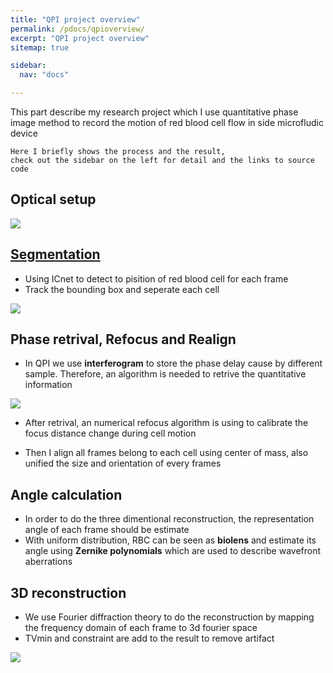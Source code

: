 ```yaml
---
title: "QPI project overview"
permalink: /pdocs/qpioverview/
excerpt: "QPI project overview"
sitemap: true

sidebar:
  nav: "docs"

---
```



This part describe my research project which I use quantitative phase image method to record the motion of red blood cell flow in side microfludic device

```
Here I briefly shows the process and the result, 
check out the sidebar on the left for detail and the links to source code
```

## Optical setup
![](https://i.imgur.com/2KVijgN.png)

## [Segmentation](https://yohschang.github.io/minimal-mistakes/pdocs/segmentation/#icnet)
- Using ICnet to detect to pisition of red blood cell for each frame
- Track the bounding box and seperate each cell

![](https://i.imgur.com/NkAdAmS.gif)


## Phase retrival, Refocus and Realign
- In QPI we use **interferogram** to store the phase delay cause by different sample. Therefore, an algorithm is needed to retrive the quantitative information

![](https://i.imgur.com/Jl3BfmY.png)

- After retrival, an numerical refocus algorithm is using to calibrate the focus distance change during cell motion

- Then I align all frames belong to each cell using center of mass, also unified the size and orientation of every frames


## Angle calculation
- In order to do the three dimentional reconstruction, the representation angle of each frame should be estimate
- With uniform distribution, RBC can be seen as **biolens** and estimate its angle using **Zernike polynomials** which are used to describe wavefront aberrations


## 3D reconstruction
- We use Fourier diffraction theory to do the reconstruction by mapping the frequency domain of each frame to 3d fourier space
- TVmin and constraint are add to the result to remove artifact 
 
![](https://i.imgur.com/EB5H3kP.png)
